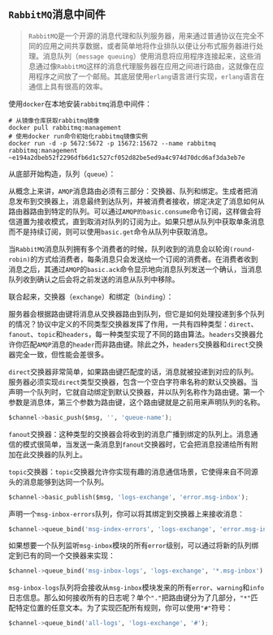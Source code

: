 ## `RabbitMQ`消息中间件

> `RabbitMQ`是一个开源的消息代理和队列服务器，用来通过普通协议在完全不同的应用之间共享数据，或者简单地将作业排队以便让分布式服务器进行处理。消息队列（`message queuing`）使用消息将应用程序连接起来，这些消息通过像`RabbitMQ`这样的消息代理服务器在应用之间进行路由，这就像在应用程序之间放了一个邮局。其底层使用`erlang`语言进行实现，`erlang`语言在通信上具有很高的效率。

使用`docker`在本地安装`rabbitmq`消息中间件：

```shell
# 从镜像仓库获取rabbitmq镜像
docker pull rabbitmq:management
# 使用docker run命令初始化rabbitmq镜像实例
docker run -d -p 5672:5672 -p 15672:15672 --name rabbitmq rabbitmq:management
~e194a2dbeb52f2296dfb6d1c527cf052d82be5ed9a4c974d70dcd6af3da3eb7e
```

从底部开始构造，队列（`queue`）：

从概念上来讲，`AMQP`消息路由必须有三部分：交换器、队列和绑定。生成者把消息发布到交换器上，消息最终到达队列，并被消费者接收，绑定决定了消息如何从路由器路由到特定的队列。可以通过`AMQP的basic.consume`命令订阅，这样做会将信道置为接收模式，直到取消对队列的订阅为止。如果只想从队列中获取单条消息而不是持续订阅，则可以使用`basic.get`命令从队列中获取消息。

当`RabbitMQ`消息队列拥有多个消费者的时候，队列收到的消息会以轮询`(round-robin)`的方式给消费者，每条消息只会发送给一个订阅的消费者。在消费者收到消息之后，其通过`AMQP`的`basic.ack`命令显示地向消息队列发送一个确认，当消息队列收到确认之后会将之前发送的消息从队列中移除。

联合起来，交换器（`exchange`）和绑定（`binding`）：

服务器会根据路由键将消息从交换器路由到队列，但它是如何处理投递到多个队列的情况？协议中定义的不同类型交换器发挥了作用，一共有四种类型：`direct`、`fanout`、`topic`和`headers`，每一种类型实现了不同的路由算法。`headers`交换器允许你匹配`AMQP`消息的`header`而非路由键。除此之外，`headers`交换器和`direct`交换器完全一致，但性能会差很多。

`direct`交换器非常简单，如果路由键匹配度的话，消息就被投递到对应的队列。服务器必须实现`direct`类型交换器，包含一个空白字符串名称的默认交换器。当声明一个队列时，它就自动绑定到默认交换器，并以队列名称作为路由键。第一个参数是消息体，第三个参数为路由键，这个路由键就是之前用来声明队列的名称。

```python
$channel->basic_push($msg, '', 'queue-name');
```

`fanout`交换器：这种类型的交换器会将收到的消息广播到绑定的队列上。消息通信的模式很简单，当发送一条消息到`fanout`交换器时，它会把消息投递给所有附加在此交换器的队列上。

`topic`交换器：`topic`交换器允许你实现有趣的消息通信场景，它使得来自不同源头的消息能够到达同一个队列。

```python
$channel->basic_publish($msg, 'logs-exchange', 'error.msg-inbox');
```

声明一个`msg-inbox-errors`队列，你可以将其绑定到交换器上来接收消息：

```python
$channel->queue_bind('msg-index-errors', 'logs-exchange', 'error.msg-inbox');
```

如果想要一个队列监听`msg-inbox`模块的所有`error`级别，可以通过将新的队列绑定到已有的同一个交换器来实现：

```python
$channel->queue_bind('msg-inbox-logs', 'logs-exchange', '*.msg-inbox');
```

`msg-inbox-logs`队列将会接收从`msg-inbox`模块发来的所有`error`、`warning`和`info`日志信息。那么如何接收所有的日志呢？单个`"."`把路由键分为了几部分，`"*"`匹配特定位置的任意文本。为了实现匹配所有规则，你可以使用`"#"`符号：

```python
$channel->queue_bind('all-logs', 'logs-exchange', '#');
```